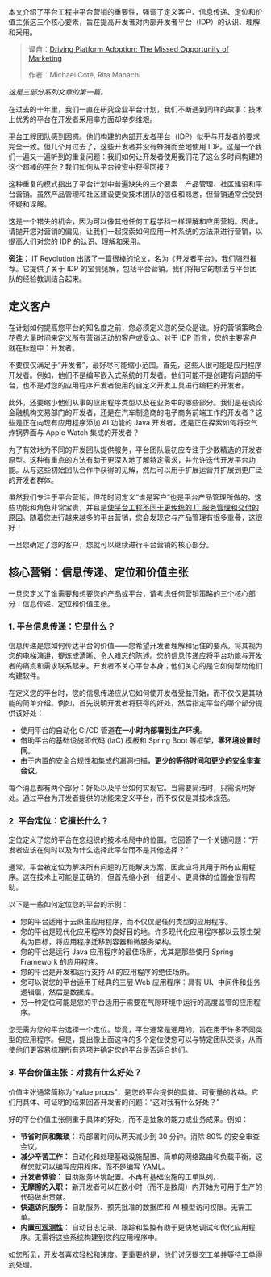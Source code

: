 
<!--
title: 驱动平台应用：营销的缺失环节
cover: https://cdn.thenewstack.io/media/2025/07/498bf04d-marketing.png
summary: 本文介绍了平台工程中平台营销的重要性，强调了定义客户、信息传递、定位和价值主张这三个核心要素，旨在提高开发者对内部开发者平台（IDP）的认识、理解和采用。
-->

本文介绍了平台工程中平台营销的重要性，强调了定义客户、信息传递、定位和价值主张这三个核心要素，旨在提高开发者对内部开发者平台（IDP）的认识、理解和采用。

> 译自：[Driving Platform Adoption: The Missed Opportunity of Marketing](https://thenewstack.io/driving-platform-adoption-the-missed-opportunity-of-marketing/)
> 
> 作者：Michael Coté, Rita Manachi

*这是三部分系列文章的第一篇。*

在过去的十年里，我们一直在研究企业平台计划，我们不断遇到同样的故事：技术上优秀的平台在开发者采用率方面却举步维艰。

[平台工程](https://thenewstack.io/platform-engineering/)团队感到困惑。他们构建的[内部开发者平台](https://thenewstack.io/7-core-elements-of-an-internal-developer-platform/ "内部开发者平台")（IDP）似乎与开发者的要求完全一致。但几个月过去了，这些开发者并没有蜂拥而至地使用 IDP。这是一个我们一遍又一遍听到的重复问题：我们如何让开发者使用我们花了这么多时间构建的这个超棒的[平台](https://thenewstack.io/at-run-time-driving-outcomes-with-a-platform-engineering-team/)？我们如何从平台投资中获得回报？

这种重复的模式指出了平台计划中普遍缺失的三个要素：产品管理、社区建设和平台营销。虽然产品管理和社区建设更受技术团队的信任和熟悉，但营销通常会受到怀疑和误解。

这是一个错失的机会，因为可以像其他任何工程学科一样理解和应用营销。因此，请抛开您对营销的偏见，让我们一起探索如何应用一种系统的方法来进行营销，以提高人们对您的 IDP 的认识、理解和采用。

**旁注：** IT Revolution 出版了一篇很棒的论文，名为[《开发者平台》](https://itrevolution.com/product/the-developer-platform-run-your-platform-like-a-business-within-a-business/)，我们强烈推荐。它提供了关于 IDP 的宝贵见解，包括平台营销。我们将把它的想法与平台团队的经验教训结合起来。

## 定义客户

在计划如何提高您平台的知名度之前，您必须定义您的受众是谁。好的营销策略会花费大量时间来定义所有营销活动的客户或受众。对于 IDP 而言，您的主要客户就在标题中：开发者。

不要仅仅满足于“开发者”，最好尽可能缩小范围。首先，这些人很可能是应用程序开发者。例如，他们不是编写嵌入式系统的开发者。他们可能不是创建有问题的平台，也不是对您的应用程序开发者使用的自定义开发工具进行编程的开发者。

此外，还要缩小他们从事的应用程序类型以及在业务中的哪些部分。我们是在谈论金融机构交易部门的开发者，还是在汽车制造商的电子商务前端工作的开发者？这些是正在向现有应用程序添加 AI 功能的 Java 开发者，还是正在探索如何将空气炸锅界面与 Apple Watch 集成的开发者？

为了有效地为不同的开发团队提供服务，平台团队最初应专注于少数精选的开发者原型。这种有重点的方法有助于更深入地了解特定需求，并允许迭代开发平台功能。从与这些初始团队合作中获得的见解，然后可以用于扩展运营并扩展到更广泛的开发者群体。

虽然我们专注于平台营销，但花时间定义“谁是客户”也是平台产品管理所做的。这些功能和角色非常宝贵，并且是[使平台工程不同于更传统的 IT 服务管理和交付的原因](https://thenewstack.io/platform-engineers-developers-are-your-customers/)。随着您进行越来越多的平台营销，您会发现它与产品管理有很多重叠，这很好！

一旦您确定了您的客户，您就可以继续进行平台营销的核心部分。

## 核心营销：信息传递、定位和价值主张

一旦您定义了谁需要和想要您的产品或平台，请考虑任何营销策略的三个核心部分：信息传递、定位和价值主张。

### 1. 平台信息传递：它是什么？

信息传递是您如何传达平台的价值——您希望开发者理解和记住的要点。将其视为您的电梯演讲，提炼成清晰、令人难忘的陈述。您的信息传递应将平台功能与开发者的痛点和需求联系起来。开发者不关心平台本身；他们关心的是它如何帮助他们构建软件。

在定义您的平台时，您的信息传递应从它如何使开发者受益开始，而不仅仅是其功能的简单介绍。例如，首先说明开发者将获得的好处，然后指定平台的哪个部分提供该好处：

*   使用平台的自动化 CI/CD 管道**在一小时内部署到生产环境**。
*   借助平台的基础设施即代码 (IaC) 模板和 Spring Boot 等框架，**零环境设置时间**。
*   由于内置的安全合规性和集成的漏洞扫描，**更少的等待时间和更少的安全审查会议**。

每个消息都有两个部分：好处以及平台如何实现它。当需要简洁时，只需说明好处。通过平台为开发者提供的功能来定义平台，而不仅仅是其技术规范。

### 2. 平台定位：它擅长什么？

定位定义了您的平台在您组织的技术格局中的位置。它回答了一个关键问题：“开发者应该在何时以及为什么选择此平台而不是其他选择？”

通常，平台被定位为解决所有问题的万能解决方案，因此应将其用于所有应用程序。这在技术上可能是正确的，但首先缩小到一组更小、更具体的位置会很有帮助。

以下是一些如何定位您的平台的示例：

*   您的平台适用于云原生应用程序，而不仅仅是任何类型的应用程序。
*   您的平台是现代化应用程序的良好目的地。许多现代化应用程序都以云原生架构为目标，将应用程序迁移到容器和微服务架构。
*   您的平台是运行 Java 应用程序的最佳场所，尤其是那些使用 Spring Framework 的应用程序。
*   您的平台是开发和运行支持 AI 的应用程序的绝佳场所。
*   您可以说您的平台适用于经典的三层 Web 应用程序：具有 UI、中间件和业务逻辑层，然后是数据库。
*   另一种定位可能是您的平台适用于需要在气隙环境中运行的高度监管的应用程序。

您无需为您的平台选择一个定位。毕竟，平台通常是通用的，旨在用于许多不同类型的应用程序。但是，提出像上面这样的多个定位使您可以与特定团队交谈，从而使他们更容易梳理所有选项并确定您的平台是否适合他们。

### 3. 平台价值主张：对我有什么好处？

价值主张通常简称为“value props”，是您的平台提供的具体、可衡量的收益。它们用具体、可证明的结果回答开发者的问题：“这对我有什么好处？”

好的平台价值主张侧重于具体的好处，而不是抽象的能力或业务成果。例如：

*   **节省时间和繁琐：** 将部署时间从两天减少到 30 分钟。消除 80% 的安全审查会议。
*   **减少辛苦工作：** 自动化和处理基础设施配置、简单的网络路由和负载平衡，这样您就可以编写应用程序，而不是编写 YAML。
*   **开发者体验：** 自助服务环境配置。不再有基础设施的工单队列。
*   **无摩擦的入职：** 新开发者可以在数小时（而不是数周）内开始为可用于生产的代码做出贡献。
*   **快速访问服务：** 自助服务、预先批准的数据库和 AI 模型访问权限。无需工单。
*   **内置[可观测性](https://thenewstack.io/observability/)：** 自动日志记录、跟踪和监控有助于更快地调试和优化应用程序。无需将这些系统构建到您的应用程序中。

如您所见，开发者喜欢轻松和速度。更重要的是，他们讨厌提交工单并等待工单得到处理。